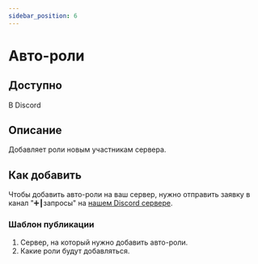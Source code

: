 ```yaml
---
sidebar_position: 6
---
```


# Авто-роли

## Доступно

В Discord

## Описание

Добавляет роли новым участникам сервера. 

## Как добавить

Чтобы добавить авто-роли на ваш сервер, нужно отправить заявку в канал "➕┃запросы" на [нашем Discord сервере](https://discord.gg/BCp784Gr3x).

### Шаблон публикации
1. Сервер, на который нужно добавить авто-роли.
2. Какие роли будут добавляться.
